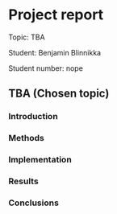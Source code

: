 # Project report

Topic: TBA

Student: Benjamin Blinnikka

Student number: nope

## TBA (Chosen topic)

### Introduction

### Methods

### Implementation

### Results

### Conclusions

